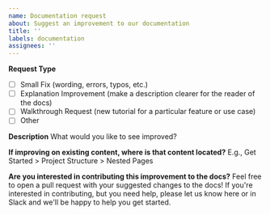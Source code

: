 ```yaml
---
name: Documentation request
about: Suggest an improvement to our documentation
title: ''
labels: documentation
assignees: ''
---
```


**Request Type**

- [ ] Small Fix (wording, errors, typos, etc.)
- [ ] Explanation Improvement (make a description clearer for the reader of the docs)
- [ ] Walkthrough Request (new tutorial for a particular feature or use case)
- [ ] Other

**Description**
What would you like to see improved?

**If improving on existing content, where is that content located?**
E.g., Get Started > Project Structure > Nested Pages

**Are you interested in contributing this improvement to the docs?**
Feel free to open a pull request with your suggested changes to the docs! If you're interested in contributing, but you need help, please let us know here or in Slack and we'll be happy to help you get started.
